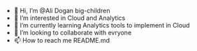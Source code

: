 - 👋 Hi, I’m @Ali Dogan big-children
- 👀 I’m interested in Cloud and Analytics
- 🌱 I’m currently learning Analytics tools to implement in Cloud
- 💞️ I’m looking to collaborate with evryone
- 📫 How to reach me README.md

<!---
big-children/big-children is a ✨ special ✨ repository because its `README.md` (this file) appears on your GitHub profile.
You can click the Preview link to take a look at your changes.
--->
